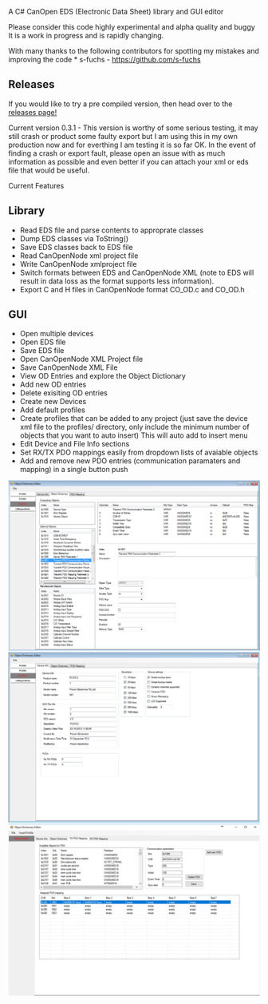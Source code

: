 A C# CanOpen EDS (Electronic Data Sheet) library and GUI editor

Please consider this code highly experimental and alpha quality and buggy
It is a work in progress and is rapidly changing.

With many thanks to the following contributors for spotting my mistakes and 
improving the code
	* s-fuchs - https://github.com/s-fuchs

Releases
--------

If you would like to try a pre compiled version, then head over to the [releases page!](https://github.com/robincornelius/libedssharp/releases)

Current version 0.3.1 - This version is worthy of some serious testing, it may still crash or product some faulty export but I am using this in my own production now and for everthing I am testing it is so far OK.
In the event of finding a crash or export fault, please open an issue with as much information as possible and even better if you can attach your xml or eds file that would be useful.


Current Features

Library
-------

* Read EDS file and parse contents to approprate classes
* Dump EDS classes via ToString()
* Save EDS classes back to EDS file
* Read CanOpenNode xml project file
* Write CanOpenNode xmlproject file
* Switch formats between EDS and CanOpenNode XML (note to EDS will result in
  data loss as the format supports less information).
* Export C and H files in CanOpenNode format CO_OD.c and CO_OD.h

GUI
---
* Open multiple devices
* Open EDS file
* Save EDS file
* Open CanOpenNode XML Project file
* Save CanOpenNode XML File
* View OD Entries and explore the Object Dictionary
* Add new OD entries
* Delete exisiting OD entries
* Create new Devices
* Add default profiles
* Create profiles that can be added to any project (just save the device xml file to the profiles/ 
directory, only include the minimum number of objects that you want to auto insert) This will auto add to insert menu
* Edit Device and File Info sections
* Set RX/TX PDO mappings easily from dropdown lists of avaiable objects
* Add and remove new PDO entries (communication paramaters and mapping) in a single button push


![alt tag](pic1.jpg)
![alt tag](pic2.jpg)
![alt tag](pic3.jpg)
